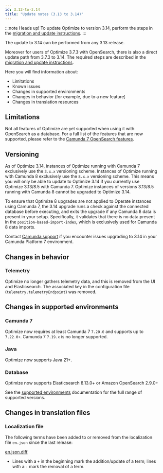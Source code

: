 ```yaml
---
id: 3.13-to-3.14
title: "Update notes (3.13 to 3.14)"
---
```


:::note Heads up!
To update Optimize to version 3.14, perform the steps in the [migration and update instructions](./instructions.md).
:::

The update to 3.14 can be performed from any 3.13 release.

Moreover for users of Optimize 3.7.3 with OpenSearch, there is also a direct update path from 3.7.3 to 3.14. The required steps are described in the [migration and update instructions](./instructions.md).

Here you will find information about:

- Limitations
- Known issues
- Changes in supported environments
- Changes in behavior (for example, due to a new feature)
- Changes in translation resources

## Limitations

Not all features of Optimize are yet supported when using it with OpenSearch as a database. For a full list of the features that are now supported, please refer to the [Camunda 7 OpenSearch features](https://github.com/camunda/issues/issues/705).

## Versioning

As of Optimize 3.14, instances of Optimize running with Camunda 7 exclusively use the `3.x.x` versioning scheme. Instances of Optimize running with Camunda 8 exclusively use the `8.x.x` versioning scheme. This means you will only be able to update to Optimize 3.14 if you currently use Optimize 3.13/8.5 with Camunda 7. Optimize instances of versions 3.13/8.5 running with Camunda 8 cannot be upgraded to Optimize 3.14.

To ensure that Optimize 8 upgrades are not applied to Operate instances using Camunda 7, the 3.14 upgrade runs a check against the connected database before executing, and exits the upgrade if any Camunda 8 data is present in your setup. Specifically, it validates that there is no data present in the `position-based-import-index`, which is exclusively used for Camunda 8 data imports.

Contact [Camunda support](https://camunda.com/services/support/) if you encounter issues upgrading to 3.14 in your Camunda Platform 7 environment.

## Changes in behavior

### Telemetry

Optimize no longer gathers telemetry data, and this is removed from the UI and Elasticsearch. The associated key in the configuration file (`telemetry.telemetryEndpoint`) was removed.

## Changes in supported environments

### Camunda 7

Optimize now requires at least Camunda 7 `7.20.0` and supports up to `7.22.0+`. Camunda 7 `7.19.x` is no longer supported.

### Java

Optimize now supports Java 21+.

### Database

Optimize now supports Elasticsearch 8.13.0+ or Amazon OpenSearch 2.9.0+

See the [supported environments]($docs$/reference/supported-environments/#component-requirements) documentation for the full range of supported versions.

## Changes in translation files

### Localization file

The following terms have been added to or removed from the localization file `en.json` since the last release:

[en.json.diff](../translation-diffs/differences_localization_313_314.diff)

- Lines with a `+` in the beginning mark the addition/update of a term; lines with a `-` mark the removal of a term.
